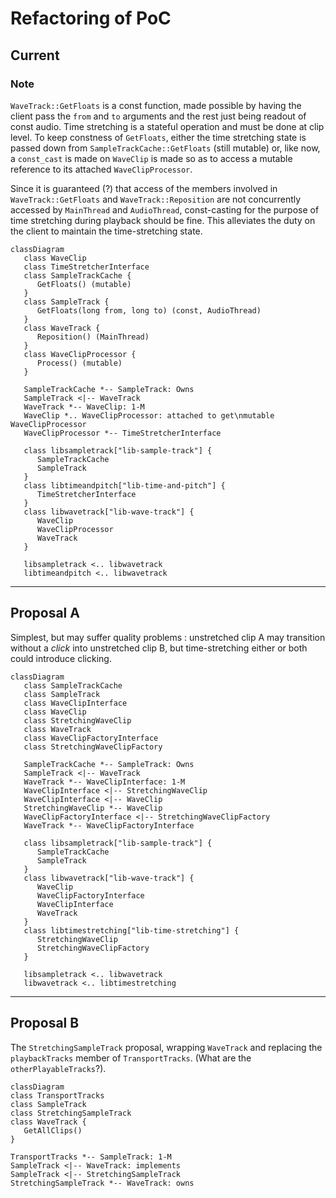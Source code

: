 # Refactoring of PoC

## Current

### Note
`WaveTrack::GetFloats` is a const function, made possible by having the client pass the `from` and `to` arguments and the rest just being readout of const audio. Time stretching is a stateful operation and must be done at clip level. To keep constness of `GetFloats`, either the time stretching state is passed down from `SampleTrackCache::GetFloats` (still mutable) or, like now, a `const_cast` is made on `WaveClip` is made so as to access a mutable reference to its attached `WaveClipProcessor`.

Since it is guaranteed (?) that access of the members involved in `WaveTrack::GetFloats` and `WaveTrack::Reposition` are not concurrently accessed by `MainThread` and `AudioThread`, const-casting for the purpose of time stretching during playback should be fine. This alleviates the duty on the client to maintain the time-stretching state.

```mermaid
classDiagram
   class WaveClip
   class TimeStretcherInterface
   class SampleTrackCache {
      GetFloats() (mutable)
   }
   class SampleTrack {
      GetFloats(long from, long to) (const, AudioThread)
   }
   class WaveTrack {
      Reposition() (MainThread)
   }
   class WaveClipProcessor {
      Process() (mutable)
   }

   SampleTrackCache *-- SampleTrack: Owns
   SampleTrack <|-- WaveTrack
   WaveTrack *-- WaveClip: 1-M
   WaveClip *.. WaveClipProcessor: attached to get\nmutable WaveClipProcessor
   WaveClipProcessor *-- TimeStretcherInterface

   class libsampletrack["lib-sample-track"] {
      SampleTrackCache
      SampleTrack
   }
   class libtimeandpitch["lib-time-and-pitch"] {
      TimeStretcherInterface
   }
   class libwavetrack["lib-wave-track"] {
      WaveClip
      WaveClipProcessor
      WaveTrack
   }

   libsampletrack <.. libwavetrack
   libtimeandpitch <.. libwavetrack
```

---

## Proposal A

Simplest, but may suffer quality problems : unstretched clip A may transition without a *click* into unstretched clip B, but time-stretching either or both could introduce clicking.

```mermaid
classDiagram
   class SampleTrackCache
   class SampleTrack
   class WaveClipInterface
   class WaveClip
   class StretchingWaveClip
   class WaveTrack
   class WaveClipFactoryInterface
   class StretchingWaveClipFactory

   SampleTrackCache *-- SampleTrack: Owns
   SampleTrack <|-- WaveTrack
   WaveTrack *-- WaveClipInterface: 1-M
   WaveClipInterface <|-- StretchingWaveClip
   WaveClipInterface <|-- WaveClip
   StretchingWaveClip *-- WaveClip
   WaveClipFactoryInterface <|-- StretchingWaveClipFactory
   WaveTrack *-- WaveClipFactoryInterface

   class libsampletrack["lib-sample-track"] {
      SampleTrackCache
      SampleTrack
   }
   class libwavetrack["lib-wave-track"] {
      WaveClip
      WaveClipFactoryInterface
      WaveClipInterface
      WaveTrack
   }
   class libtimestretching["lib-time-stretching"] {
      StretchingWaveClip
      StretchingWaveClipFactory
   }

   libsampletrack <.. libwavetrack
   libwavetrack <.. libtimestretching
```

---

## Proposal B

The `StretchingSampleTrack` proposal, wrapping `WaveTrack` and replacing the `playbackTracks` member of `TransportTracks`. (What are the `otherPlayableTracks`?).

```mermaid
classDiagram
class TransportTracks
class SampleTrack
class StretchingSampleTrack
class WaveTrack {
   GetAllClips()
}

TransportTracks *-- SampleTrack: 1-M
SampleTrack <|-- WaveTrack: implements
SampleTrack <|-- StretchingSampleTrack
StretchingSampleTrack *-- WaveTrack: owns
```